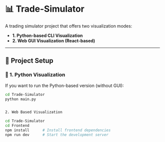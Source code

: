 # 📊 Trade-Simulator

A trading simulator project that offers two visualization modes:
- **1. Python-based CLI Visualization**
- **2. Web GUI Visualization (React-based)**

---

## 🔧 Project Setup

### 🐍 1. Python  Visualization

If you want to run the Python-based version (without GUI):

```bash
cd Trade-Simulator
python main.py


2. Web Based Visualization

cd Trade-Simulator
cd Frontend
npm install      # Install frontend dependencies
npm run dev      # Start the development server